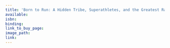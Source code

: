 ```yaml
---
title: 'Born to Run: A Hidden Tribe, Superathletes, and the Greatest Race the World Has Never Seen'
available:
isbn:
binding:
link_to_buy_page:
image_path:
link:
---
```

